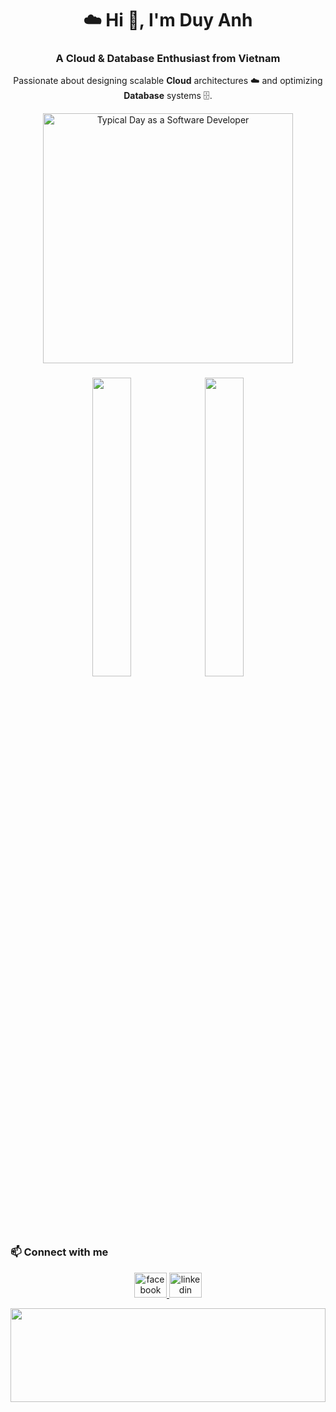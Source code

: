 <h1 align="center">☁️ Hi 👋, I'm Duy Anh</h1>
<h3 align="center">A Cloud & Database Enthusiast from Vietnam</h3>

<p align="center">
  Passionate about designing scalable <strong>Cloud</strong> architectures ☁️ and optimizing <strong>Database</strong> systems 🗄️.
</p>
<p align="center">
  <img src="https://github.com/user-attachments/assets/17521bbc-e79f-4026-a27d-bf4737db03ea" 
       alt="Typical Day as a Software Developer" width="400"/>
</p>

### 
<div align="center">
  <img width="35%" src="https://github-readme-stats.vercel.app/api?username=duyanhdinh03&count_private=true&show_icons=true&theme=tokyonight&rank_icon=github&border_radius=10"/>
  <img width="35%" src="https://github-readme-stats.vercel.app/api/top-langs/?username=duyanhdinh03&theme=tokyonight&layout=compact&langs_count=8&hide_border=false"/>
</div>

### 📫 Connect with me
<p align="center">
  <a href="https://www.facebook.com/d.anhh.171/" target="_blank">
    <img src="https://raw.githubusercontent.com/maurodesouza/profile-readme-generator/master/src/assets/icons/social/facebook/default.svg" 
         width="52" height="40" alt="facebook logo"  />
  </a>
  <a href="https://www.linkedin.com/in/dinh-duy-anh-9536422a4/" target="_blank">
    <img src="https://raw.githubusercontent.com/maurodesouza/profile-readme-generator/master/src/assets/icons/social/linkedin/default.svg" 
         width="52" height="40" alt="linkedin logo"  />
  </a>
</p>

<p align="center">
  <img src="https://github.com/user-attachments/assets/35a050d5-710d-4a92-bbee-100accdaa98d" 
        width="100%" height="150px"/>
</p>
